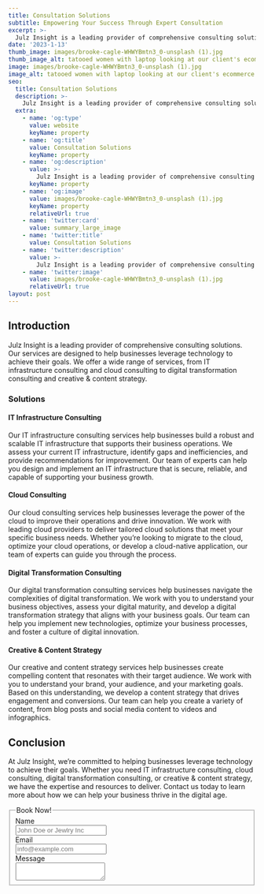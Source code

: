 ```yaml
---
title: Consultation Solutions
subtitle: Empowering Your Success Through Expert Consultation
excerpt: >-
  Julz Insight is a leading provider of comprehensive consulting solutions. Our services are designed to help businesses leverage technology to achieve their goals. We offer a wide range of services, from IT infrastructure consulting and cloud consulting to digital transformation consulting and creative & content strategy.
date: '2023-1-13'
thumb_image: images/brooke-cagle-WHWYBmtn3_0-unsplash (1).jpg
thumb_image_alt: tatooed women with laptop looking at our client's ecommerce store with a smile on her face
image: images/brooke-cagle-WHWYBmtn3_0-unsplash (1).jpg
image_alt: tatooed women with laptop looking at our client's ecommerce store with a smile on her face
seo:
  title: Consultation Solutions
  description: >-
    Julz Insight is a leading provider of comprehensive consulting solutions. Our services are designed to help businesses leverage technology to achieve their goals. We offer a wide range of services, from IT infrastructure consulting and cloud consulting to digital transformation consulting and creative & content strategy.
  extra:
    - name: 'og:type'
      value: website
      keyName: property
    - name: 'og:title'
      value: Consultation Solutions
      keyName: property
    - name: 'og:description'
      value: >-
        Julz Insight is a leading provider of comprehensive consulting solutions. Our services are designed to help businesses leverage technology to achieve their goals. We offer a wide range of services, from IT infrastructure consulting and cloud consulting to digital transformation consulting and creative & content strategy.
      keyName: property
    - name: 'og:image'
      value: images/brooke-cagle-WHWYBmtn3_0-unsplash (1).jpg
      keyName: property
      relativeUrl: true
    - name: 'twitter:card'
      value: summary_large_image
    - name: 'twitter:title'
      value: Consultation Solutions
    - name: 'twitter:description'
      value: >-
        Julz Insight is a leading provider of comprehensive consulting solutions. Our services are designed to help businesses leverage technology to achieve their goals. We offer a wide range of services, from IT infrastructure consulting and cloud consulting to digital transformation consulting and creative & content strategy.
    - name: 'twitter:image'
      value: images/brooke-cagle-WHWYBmtn3_0-unsplash (1).jpg
      relativeUrl: true
layout: post
---
```


## Introduction
Julz Insight is a leading provider of comprehensive consulting solutions. Our services are designed to help businesses leverage technology to achieve their goals. We offer a wide range of services, from IT infrastructure consulting and cloud consulting to digital transformation consulting and creative & content strategy.

### Solutions
#### IT Infrastructure Consulting
Our IT infrastructure consulting services help businesses build a robust and scalable IT infrastructure that supports their business operations. We assess your current IT infrastructure, identify gaps and inefficiencies, and provide recommendations for improvement. Our team of experts can help you design and implement an IT infrastructure that is secure, reliable, and capable of supporting your business growth.

#### Cloud Consulting
Our cloud consulting services help businesses leverage the power of the cloud to improve their operations and drive innovation. We work with leading cloud providers to deliver tailored cloud solutions that meet your specific business needs. Whether you’re looking to migrate to the cloud, optimize your cloud operations, or develop a cloud-native application, our team of experts can guide you through the process.

#### Digital Transformation Consulting
Our digital transformation consulting services help businesses navigate the complexities of digital transformation. We work with you to understand your business objectives, assess your digital maturity, and develop a digital transformation strategy that aligns with your business goals. Our team can help you implement new technologies, optimize your business processes, and foster a culture of digital innovation.

#### Creative & Content Strategy
Our creative and content strategy services help businesses create compelling content that resonates with their target audience. We work with you to understand your brand, your audience, and your marketing goals. Based on this understanding, we develop a content strategy that drives engagement and conversions. Our team can help you create a variety of content, from blog posts and social media content to videos and infographics.

## Conclusion
At Julz Insight, we’re committed to helping businesses leverage technology to achieve their goals. Whether you need IT infrastructure consulting, cloud consulting, digital transformation consulting, or creative & content strategy, we have the expertise and resources to deliver. Contact us today to learn more about how we can help your business thrive in the digital age.


<form class="form-horizontal">
<fieldset>

<!-- Form Name -->
<legend>Book Now!</legend>

<!-- Text input-->
<div class="form-group">
  <label class="col-md-4 control-label" for="name">Name</label>  
  <div class="col-md-4">
  <input id="name" name="name" type="text" placeholder="John Doe or Jewlry Inc" class="form-control input-md" required="">
    
  </div>
</div>

<!-- Text input-->
<div class="form-group">
  <label class="col-md-4 control-label" for="email">Email</label>  
  <div class="col-md-4">
  <input id="email" name="email" type="text" placeholder="info@example.com" class="form-control input-md" required="">
    
  </div>
</div>

<!-- Textarea -->
<div class="form-group">
  <label class="col-md-4 control-label" for="message">Message</label>
  <div class="col-md-4">                     
    <textarea class="form-control" id="message" name="message"></textarea>
  </div>
</div>

</fieldset>
</form>
